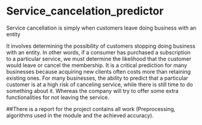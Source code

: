 # Service_cancelation_predictor
Service cancellation is simply when customers leave doing business with an entity

It involves determining the possibility of customers stopping doing business with an entity. In other words, if a consumer has purchased a subscription to a particular service, we must determine the likelihood that the customer would leave or cancel the membership. It is a critical prediction for many businesses because acquiring new clients often costs more than retaining existing ones. For many businesses, the ability to predict that a particular customer is at a high risk of canceling service, while there is still time to do something about it. Whereas the company will try to offer some extra functionalities for not leaving the service.

##There is a report for the project contains all work (Preprocessing, algorithms used in the module and the achieved accuracy).

